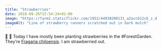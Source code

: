 ```yaml
---
title: "Strawberries"
date: 2018-09-26T15:54:24+01:00
image: "https://farm2.staticflickr.com/1952/44930200131_a2acc612c6_z_d.jpg"
imageAlt: "Line of strawberry runners scratched out in bark mulch"
---
```


🍓 👀 Today I have mostly been planting strawberries in the #ForestGarden. They’re [Fragaria chiloensis](https://pfaf.org/user/Plant.aspx?LatinName=Fragaria+chiloensis). I am strawberried out. 
